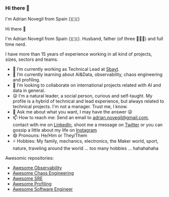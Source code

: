 ### Hi there 👋

I'm Adrian Novegil from Spain (🇪🇸)

<!--
**adriannovegil/adriannovegil** is a ✨ _special_ ✨ repository because its `README.md` (this file) appears on your GitHub profile.

Here are some ideas to get you started:

- 🔭 I’m currently working on ...
- 🌱 I’m currently learning ...
- 👯 I’m looking to collaborate on ...
- 🤔 I’m looking for help with ...
- 💬 Ask me about ...
- 📫 How to reach me: ...
- 😄 Pronouns: ...
- ⚡ Fun fact: ...
-->
Hi there 👋

I'm Adrian Novegil from Spain (🇪🇸). Husband, father (of three 🙈🙉🙊) and full time nerd.

I have more than 15 years of experience working in all kind of projects, sizes, sectors and teams.

- 🔭 I’m currently working as Technical Lead at [Sbayt](https://sbayt.ai/).
- 🌱 I’m currently learning about AI&Data, observability, chaos engineering and profiling.
- 👯 I’m looking to collaborate on international projects related with AI and data in general.
- 😜 I’m a natural leader, a social person, curious and self-taught. My profile is a hybrid of technical and lead experience, but always related to technical projects. I'm not a manager. Trust me, I know.
- 💬 Ask me about what you want, I may have the answer 😜
- 📫 How to reach me: Send an email to adrian.novegil@gmail.com, contact with me on [LinkedIn](https://www.linkedin.com/feed), shoot me a message on [Twitter](https://twitter.com/adriannovegil) or you can gossip a little about my life on [Instagram](https://www.instagram.com/adriannovegil/)
- 😄 Pronouns: He/Him or They/Them
- ⚡ Hobbies: My family, mechanics, electronics, the Maker world, sport, nature, traveling around the world ... too many hobbies ... hahahahaha

Awesomic repositories:

- [Awesome Observability](https://github.com/adriannovegil/awesome-observability)
- [Awesome Chaos Engineering](https://github.com/adriannovegil/awesome-chaos-engineering)
- [Awesome SRE](https://github.com/adriannovegil/awesome-sre)
- [Awesome Profiling](https://github.com/adriannovegil/awesome-profiling)
- [Awesome Software Engineer](https://github.com/adriannovegil/awesome-software-engineer)

<!--
<table border="0" width=100%>
  <tbody>
    <tr valign="top">
      <td align="left">
        <img src="https://github-readme-stats.vercel.app/api?username=adriannovegil&show_icons=true&count_private=true&theme=gotham&layout=default" />
      </td>      
    </tr>
  </tbody>
</table>
-->
